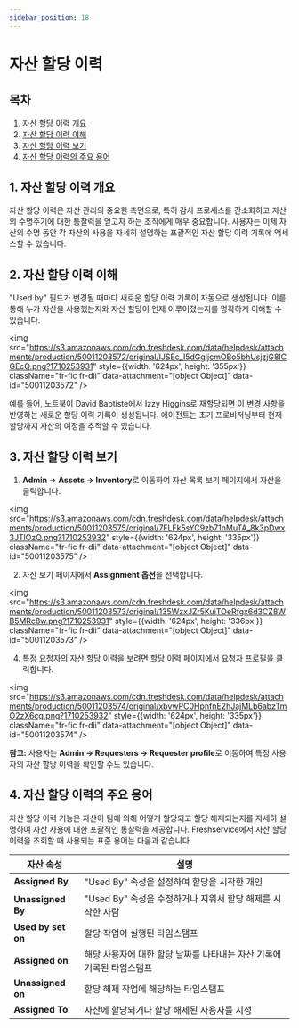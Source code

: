 ```yaml
---
sidebar_position: 18
---
```


# 자산 할당 이력

## 목차

1. [자산 할당 이력 개요](#1-자산-할당-이력-개요)
2. [자산 할당 이력 이해](#2-자산-할당-이력-이해)
3. [자산 할당 이력 보기](#3-자산-할당-이력-보기)
4. [자산 할당 이력의 주요 용어](#4-자산-할당-이력의-주요-용어)

## 1. 자산 할당 이력 개요

자산 할당 이력은 자산 관리의 중요한 측면으로, 특히 감사 프로세스를 간소화하고 자산의 수명주기에 대한 통찰력을 얻고자 하는 조직에게 매우 중요합니다. 사용자는 이제 자산의 수명 동안 각 자산의 사용을 자세히 설명하는 포괄적인 자산 할당 이력 기록에 액세스할 수 있습니다.

## 2. 자산 할당 이력 이해

"Used by" 필드가 변경될 때마다 새로운 할당 이력 기록이 자동으로 생성됩니다. 이를 통해 누가 자산을 사용했는지와 자산 할당이 언제 이루어졌는지를 명확하게 이해할 수 있습니다.

<img src="https://s3.amazonaws.com/cdn.freshdesk.com/data/helpdesk/attachments/production/50011203572/original/lJSEc_I5dGgIjcmOBo5bhUsjzjG8ICGEcQ.png?1710253931" style={{width: '624px', height: '355px'}} className="fr-fic fr-dii" data-attachment="[object Object]" data-id="50011203572" />

예를 들어, 노트북이 David Baptiste에서 Izzy Higgins로 재할당되면 이 변경 사항을 반영하는 새로운 할당 이력 기록이 생성됩니다. 에이전트는 초기 프로비저닝부터 현재 할당까지 자산의 여정을 추적할 수 있습니다.

## 3. 자산 할당 이력 보기

1. **Admin → Assets → Inventory**로 이동하여 자산 목록 보기 페이지에서 자산을 클릭합니다.

<img src="https://s3.amazonaws.com/cdn.freshdesk.com/data/helpdesk/attachments/production/50011203575/original/7FLFk5sYC9zb71nMuTA_8k3pDwx3JTlOzQ.png?1710253932" style={{width: '624px', height: '335px'}} className="fr-fic fr-dii" data-attachment="[object Object]" data-id="50011203575" />

2. 자산 보기 페이지에서 **Assignment 옵션**을 선택합니다.

<img src="https://s3.amazonaws.com/cdn.freshdesk.com/data/helpdesk/attachments/production/50011203573/original/135WzxJZr5KuiTOeRfgx6d3CZ8WB5MRc8w.png?1710253931" style={{width: '624px', height: '336px'}} className="fr-fic fr-dii" data-attachment="[object Object]" data-id="50011203573" />

4. 특정 요청자의 자산 할당 이력을 보려면 할당 이력 페이지에서 요청자 프로필을 클릭합니다.

<img src="https://s3.amazonaws.com/cdn.freshdesk.com/data/helpdesk/attachments/production/50011203574/original/xbvwPC0HpnfnE2hJajMLb6abzTmO2zX6cg.png?1710253932" style={{width: '624px', height: '335px'}} className="fr-fic fr-dii" data-attachment="[object Object]" data-id="50011203574" />

**참고:** 사용자는 **Admin → Requesters → Requester profile**로 이동하여 특정 사용자의 자산 할당 이력을 확인할 수도 있습니다.

## 4. 자산 할당 이력의 주요 용어

자산 할당 이력 기능은 자산이 팀에 의해 어떻게 할당되고 할당 해제되는지를 자세히 설명하여 자산 사용에 대한 포괄적인 통찰력을 제공합니다. Freshservice에서 자산 할당 이력을 조회할 때 사용되는 표준 용어는 다음과 같습니다.

| 자산 속성 | 설명 |
|-----------|------|
| **Assigned By** | "Used By" 속성을 설정하여 할당을 시작한 개인 |
| **Unassigned By** | "Used By" 속성을 수정하거나 지워서 할당 해제를 시작한 사람 |
| **Used by set on** | 할당 작업이 실행된 타임스탬프 |
| **Assigned on** | 해당 사용자에 대한 할당 날짜를 나타내는 자산 기록에 기록된 타임스탬프 |
| **Unassigned on** | 할당 해제 작업에 해당하는 타임스탬프 |
| **Assigned To** | 자산에 할당되거나 할당 해제된 사용자를 지정 |